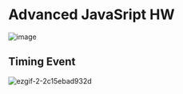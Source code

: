 # Advanced JavaSript HW
![image](https://user-images.githubusercontent.com/72529306/138675896-8f405872-6613-4036-92c4-3fc65bf5e61d.png)

## Timing Event 
![ezgif-2-2c15ebad932d](https://user-images.githubusercontent.com/72529306/138676191-d715c5c3-8927-453b-8718-d2e028fd6933.gif)
